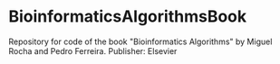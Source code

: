 # BioinformaticsAlgorithmsBook
Repository for code of the book "Bioinformatics Algorithms" by Miguel Rocha and Pedro Ferreira. Publisher: Elsevier
